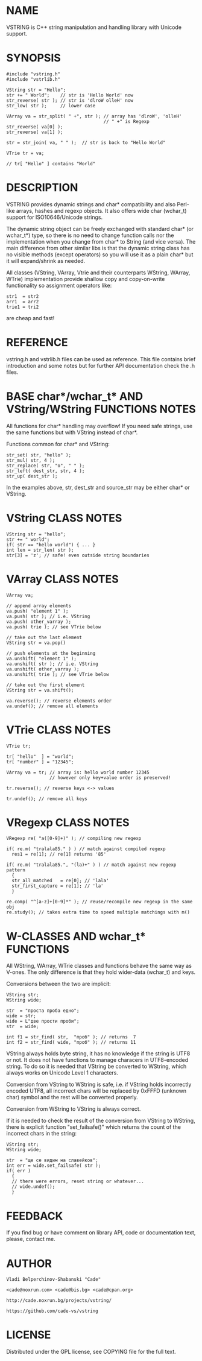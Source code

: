 
# NAME

VSTRING is C++ string manipulation and handling library with Unicode support.

# SYNOPSIS

    #include "vstring.h"
    #include "vstrlib.h"

    VString str = "Hello";
    str += " World";    // str is 'Hello World' now
    str_reverse( str ); // str is 'dlroW olleH' now
    str_low( str );     // lower case

    VArray va = str_split( " +", str ); // array has 'dlroW', 'olleH'
                                        // " +" is Regexp
    str_reverse( va[0] );
    str_reverse( va[1] );

    str = str_join( va, " " );  // str is back to "Hello World"
    
    VTrie tr = va;
    
    // tr[ "Hello" ] contains "World"

# DESCRIPTION

VSTRING provides dynamic strings and char* compatibility and also 
Perl-like arrays, hashes and regexp objects. It also offers wide
char (wchar_t) support for ISO10646/Unicode strings.


The dynamic string object can be freely exchanged with
standard char* (or wchar_t*) type, so there is no need to change 
function calls nor the implementation when you change from char* 
to String (and vice versa). The main difference from other similar 
libs is that the dynamic string class has no visible methods (except 
operators) so you will use it as a plain char* but it will expand/shrink 
as needed. 

All classes (VString, VArray, Vtrie and their counterparts WString, WArray, 
WTrie) implementation provide shallow copy and copy-on-write functionality 
so assignment operators like:

    str1  = str2
    arr1  = arr2
    trie1 = tri2
  
are cheap and fast!

# REFERENCE

vstring.h and vstrlib.h files can be used as reference. This file contains
brief introduction and some notes but for further API documentation check
the .h files.

# BASE char*/wchar_t* AND VString/WString FUNCTIONS NOTES

All functions for char* handling may overflow! If you need safe strings, use
the same functions but with VString instead of char*.

Functions common for char* and VString:

    str_set( str, "hello" );
    str_mul( str, 4 );
    str_replace( str, "o", " " );
    str_left( dest_str, str, 4 );
    str_up( dest_str );

In the examples above, str, dest_str and source_str may be either char* 
or VString.

# VString CLASS NOTES

    VString str = "hello";
    str += " world";
    if( str == "hello world") { ... }
    int len = str_len( str );
    str[3] = 'z'; // safe! even outside string boundaries

# VArray CLASS NOTES

    VArray va;
    
    // append array elements
    va.push( "element 1" );
    va.push( str ); // i.e. VString
    va.push( other_varray ); 
    va.push( trie ); // see VTrie below

    // take out the last element
    VString str = va.pop()
    
    // push elements at the beginning 
    va.unshift( "element 1" );
    va.unshift( str ); // i.e. VString
    va.unshift( other_varray ); 
    va.unshift( trie ); // see VTrie below
    
    // take out the first element
    VString str = va.shift();

    va.reverse(); // reverse elements order
    va.undef(); // remove all elements

# VTrie CLASS NOTES

    VTrie tr;
    
    tr[ "hello"  ] = "world";
    tr[ "number" ] = "12345";
    
    VArray va = tr; // array is: hello world number 12345
                    // however only key+value order is preserved!

    tr.reverse(); // reverse keys <-> values
                    
    tr.undef(); // remove all keys

# VRegexp CLASS NOTES

    VRegexp re( "a([0-9]+)" ); // compiling new regexp

    if( re.m( "tralala85." ) ) // match against compiled regexp
      res1 = re[1]; // re[1] returns '85'

    if( re.m( "tralala85.", "(la)+" ) ) // match against new regexp pattern
      {
      str_all_matched   = re[0]; // 'lala'
      str_first_capture = re[1]; // 'la'
      }
      
    re.comp( "^[a-z]+[0-9]*" ); // reuse/recompile new regexp in the same obj
    re.study(); // takes extra time to speed multiple matchings with m()

# W-CLASSES AND wchar_t* FUNCTIONS

All WString, WArray, WTrie classes and functions behave the same way as 
V-ones. The only difference is that they hold wider-data (wchar_t) and keys.

Conversions between the two are implicit:

    VString str;
    WString wide;
    
    str  = "проста проба едно";
    wide = str;
    wide = L"две прости проби";
    str  = wide;
    
    int f1 = str_find( str,  "проб" ); // returns  7
    int f2 = str_find( wide, "проб" ); // returns 11

VString always holds byte string, it has no knowledge if the string is UTF8 or
not. It does not have functions to manage characers in UTF8-encoded string.
To do so it is needed that VString be converted to WString, which always works
on Unicode Level 1 characters. 

Conversion from VString to WString is safe, i.e. if VString holds incorrectly
encoded UTF8, all incorrect chars will be replaced by 0xFFFD (unknown char)
symbol and the rest will be converted properly.

Conversion from WString to VString is always correct.

If it is needed to check the result of the conversion from VString to WString,
there is explicit function "set_failsafe()" which returns the count of the
incorrect chars in the string:

    VString str;
    WString wide;
    
    str  = "ще се видим на славейков";
    int err = wide.set_failsafe( str );
    if( err )
      {
      // there were errors, reset string or whatever...
      // wide.undef();
      }

# FEEDBACK

If you find bug or have comment on library API, code or documentation text,
please, contact me.

# AUTHOR

    Vladi Belperchinov-Shabanski "Cade" 

    <cade@noxrun.com> <cade@bis.bg> <cade@cpan.org>

    http://cade.noxrun.bg/projects/vstring/

    https://github.com/cade-vs/vstring

# LICENSE

Distributed under the GPL license, see COPYING file for the full text.

